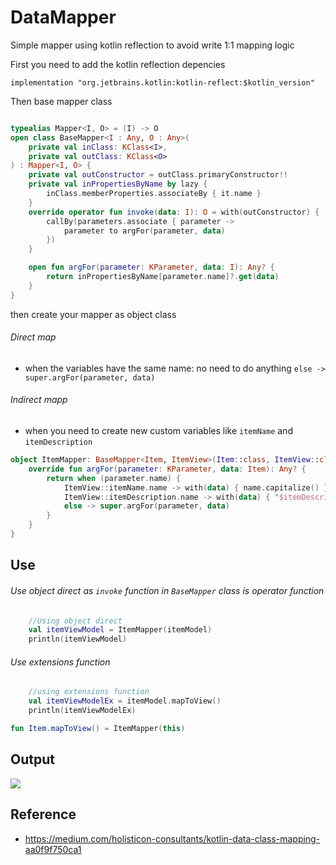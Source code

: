 # DataMapper
Simple mapper using kotlin reflection to avoid write 1:1 mapping logic 

First you need to add the kotlin reflection depencies 
```
implementation "org.jetbrains.kotlin:kotlin-reflect:$kotlin_version"
```
Then base mapper class
```kotlin

typealias Mapper<I, O> = (I) -> O
open class BaseMapper<I : Any, O : Any>(
    private val inClass: KClass<I>,
    private val outClass: KClass<O>
) : Mapper<I, O> {
    private val outConstructor = outClass.primaryConstructor!!
    private val inPropertiesByName by lazy {
        inClass.memberProperties.associateBy { it.name }
    }
    override operator fun invoke(data: I): O = with(outConstructor) {
        callBy(parameters.associate { parameter ->
            parameter to argFor(parameter, data)
        })
    }

    open fun argFor(parameter: KParameter, data: I): Any? {
        return inPropertiesByName[parameter.name]?.get(data)
    }
}
```

then create your mapper as object class
###### Direct map
 - when the variables have the same name: no need to do anything `else -> super.argFor(parameter, data)`
 
###### Indirect mapp
 - when you need to create new custom variables like `itemName` and `itemDescription`

```kotlin 
object ItemMapper: BaseMapper<Item, ItemView>(Item::class, ItemView::class) {
    override fun argFor(parameter: KParameter, data: Item): Any? {
        return when (parameter.name) {
            ItemView::itemName.name -> with(data) { name.capitalize() }
            ItemView::itemDescription.name -> with(data) { "$itemDescription -  itemcode: $code" }
            else -> super.argFor(parameter, data)
        }
    }
}
```

## Use
###### Use object direct as `invoke` function in `BaseMapper` class is operator function
```kotlin
    //Using object direct
    val itemViewModel = ItemMapper(itemModel)
    println(itemViewModel)
```

###### Use extensions function 
```Kotlin
    //using extensions function
    val itemViewModelEx = itemModel.mapToView()
    println(itemViewModelEx)
```

```Kotlin
fun Item.mapToView() = ItemMapper(this)
```
## Output
![](https://github.com/sallySalem/ModelMapper/blob/master/Screen%20Shot%202020-07-09%20at%2016.58.33.png)


## Reference 
- https://medium.com/holisticon-consultants/kotlin-data-class-mapping-aa0f9f750ca1

